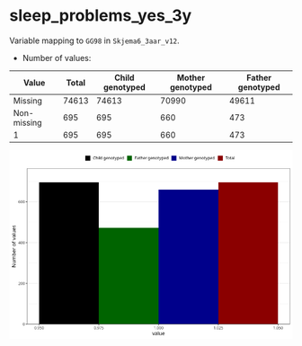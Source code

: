 # sleep_problems_yes_3y
Variable mapping to `GG98` in `Skjema6_3aar_v12`.
- Number of values:

| Value | Total | Child genotyped | Mother genotyped | Father genotyped |
| ----- | ----- | --------------- | ---------------- | ---------------- |
| Missing | 74613 | 74613 | 70990 | 49611 |
| Non-missing | 695 | 695 | 660 | 473 |
| 1 | 695 | 695 | 660 | 473 |



![](sleep_problems_yes_3y_n.png)



